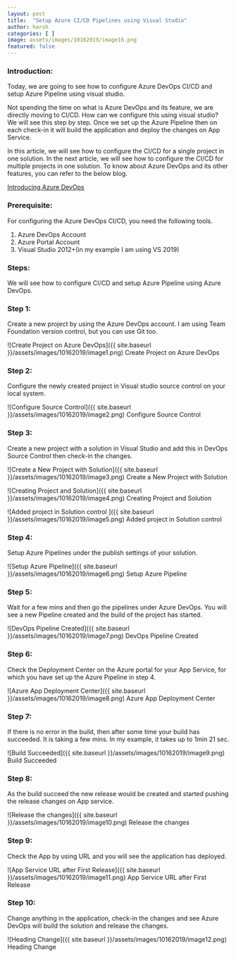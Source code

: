 ```yaml
---
layout: post
title:  "Setup Azure CI/CD Pipelines using Visual Studio"
author: harsh
categories: [ ]
image: assets/images/10162019/image16.png
featured: false
---
```


### Introduction: 
Today, we are going to see how to configure Azure DevOps CI/CD and setup Azure Pipeline using visual studio. 

Not spending the time on what is Azure DevOps and its feature, we are directly moving to CI/CD. How can we configure this using visual studio? We will see this step by step. Once we set up the Azure Pipeline then on each check-in it will build the application and deploy the changes on App Service. 

In this article, we will see how to configure the CI/CD for a single project in one solution. In the next article, we will see how to configure the CI/CD for multiple projects in one solution. 
To know about Azure DevOps and its other features, you can refer to the below blog. 

[Introducing Azure DevOps](https://azure.microsoft.com/en-in/blog/introducing-azure-devops)

### Prerequisite:
For configuring the Azure DevOps CI/CD, you need the following tools. 
1.	Azure DevOps Account 
2.	Azure Portal Account
3.	Visual Studio 2012+(in my example I am using VS 2019) 

### Steps:
We will see how to configure CI/CD and setup Azure Pipeline using Azure DevOps. 

### Step 1:
Create a new project by using the Azure DevOps account. I am using Team Foundation version control, but you can use Git too.

![Create Project on Azure DevOps]({{ site.baseurl }}/assets/images/10162019/image1.png)
Create Project on Azure DevOps

### Step 2:
Configure the newly created project in Visual studio source control on your local system. 

![Configure Source Control]({{ site.baseurl }}/assets/images/10162019/image2.png)
Configure Source Control

### Step 3:
Create a new project with a solution in Visual Studio and add this in DevOps Source Control then check-in the changes. 

![Create a New Project with Solution]({{ site.baseurl }}/assets/images/10162019/image3.png)
Create a New Project with Solution

![Creating Project and Solution]({{ site.baseurl }}/assets/images/10162019/image4.png)
Creating Project and Solution

![Added project in Solution control ]({{ site.baseurl }}/assets/images/10162019/image5.png)
Added project in Solution control 

### Step 4:
Setup Azure Pipelines under the publish settings of your solution. 

![Setup Azure Pipeline]({{ site.baseurl }}/assets/images/10162019/image6.png)
Setup Azure Pipeline

### Step 5:
Wait for a few mins and then go the pipelines under Azure DevOps. You will see a new Pipeline created and the build of the project has started. 

![DevOps Pipeline Created]({{ site.baseurl }}/assets/images/10162019/image7.png)
DevOps Pipeline Created

### Step 6:
Check the Deployment Center on the Azure portal for your App Service, for which you have set up the Azure Pipeline in step 4.

![Azure App Deployment Center]({{ site.baseurl }}/assets/images/10162019/image8.png)
Azure App Deployment Center

### Step 7:
If there is no error in the build, then after some time your build has succeeded. It is taking a few mins. In my example, it takes up to 1min 21 sec. 

![Build Succeeded]({{ site.baseurl }}/assets/images/10162019/image9.png)
Build Succeeded

### Step 8:
As the build succeed the new release would be created and started pushing the release changes on App service. 

![Release the changes]({{ site.baseurl }}/assets/images/10162019/image10.png)
Release the changes

### Step 9:
Check the App by using URL and you will see the application has deployed. 

![App Service URL after First Release]({{ site.baseurl }}/assets/images/10162019/image11.png)
App Service URL after First Release

### Step 10:
Change anything in the application, check-in the changes and see Azure DevOps will build the solution and release the changes.

![Heading Change]({{ site.baseurl }}/assets/images/10162019/image12.png)
Heading Change
